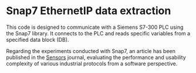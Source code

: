 # Snap7 EthernetIP data extraction
This code is designed to communicate with a Siemens S7-300 PLC using the Snap7 library. It connects to the PLC and reads specific variables from a specified data block (DB).

Regarding the experiments conducted with Snap7, an article has been published in the [Sensors](https://www.mdpi.com/1424-8220/23/12/5694) journal, evaluating the performance and usability complexity of various industrial protocols from a software perspective.
